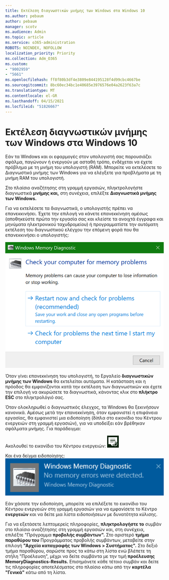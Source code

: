 ```yaml
---
title: Εκτέλεση διαγνωστικών μνήμης των Windows στα Windows 10
ms.author: pebaum
author: pebaum
manager: scotv
ms.audience: Admin
ms.topic: article
ms.service: o365-administration
ROBOTS: NOINDEX, NOFOLLOW
localization_priority: Priority
ms.collection: Adm_O365
ms.custom:
- "9002959"
- "5661"
ms.openlocfilehash: ff8f80b3df4e3809e844195128f4d99cbc4667be
ms.sourcegitcommit: 8bc60ec34bc1e40685e3976576e04a2623f63a7c
ms.translationtype: MT
ms.contentlocale: el-GR
ms.lasthandoff: 04/15/2021
ms.locfileid: "51826667"
---
```

# <a name="run-windows-memory-diagnostics-in-windows-10"></a>Εκτέλεση διαγνωστικών μνήμης των Windows στα Windows 10

Εάν τα Windows και οι εφαρμογές στον υπολογιστή σας παρουσιάζει σφάλμα, παγώνουν ή ενεργούν με ασταθή τρόπο, ενδέχεται να έχετε πρόβλημα με τη μνήμη του υπολογιστή (RAM). Μπορείτε να εκτελέσετε το Διαγνωστικό μνήμης των Windows για να ελέγξετε για προβλήματα με τη μνήμη RAM του υπολογιστή.

Στο πλαίσιο αναζήτησης στη γραμμή εργασιών, πληκτρολογήστε διαγνωστικά **μνήμης και,** στη συνέχεια, επιλέξτε **Διαγνωστικά μνήμης των Windows.** 

Για να εκτελέσετε τα διαγνωστικά, ο υπολογιστής πρέπει να επανεκκινήσει. Έχετε την επιλογή να κάνετε επανεκκίνηση αμέσως (αποθηκεύστε πρώτα την εργασία σας και κλείστε τα ανοιχτά έγγραφα και μηνύματα ηλεκτρονικού ταχυδρομείου) ή προγραμματίστε την αυτόματη εκτέλεση του διαγνωστικού ελέγχου την επόμενη φορά που θα επανεκκινήσει ο υπολογιστής:

![Διαγνωστικά μνήμης των Windows](media/windows-memory-diagnostic.png)

Όταν γίνει επανεκκίνηση του υπολογιστή, το Εργαλείο **διαγνωστικών μνήμης των Windows** θα εκτελείται αυτόματα. Η κατάσταση και η πρόοδος θα εμφανίζονται κατά την εκτέλεση των διαγνωστικών και έχετε την επιλογή να ακυρώσετε τα διαγνωστικά, κάνοντας κλικ στο **πλήκτρο ESC** στο πληκτρολόγιό σας.

Όταν ολοκληρωθεί ο διαγνωστικός έλεγχος, τα Windows θα ξεκινήσουν κανονικά.
Αμέσως μετά την επανεκκίνηση, όταν εμφανιστεί η επιφάνεια  εργασίας, θα εμφανιστεί μια ειδοποίηση (δίπλα στο εικονίδιο του Κέντρου ενεργειών στη γραμμή εργασιών), για να υποδείξει εάν βρέθηκαν σφάλματα μνήμης. Για παράδειγμα:

Ακολουθεί το εικονίδιο του Κέντρου ενεργειών: ![Εικονίδιο κέντρου ενεργειών](media/action-center-icon.png) 

Και ένα δείγμα ειδοποίησης: ![Δεν υπάρχουν σφάλματα μνήμης](media/no-memory-errors.png)

Εάν χάσατε την ειδοποίηση,  μπορείτε να επιλέξετε το εικονίδιο του Κέντρου ενεργειών στη γραμμή εργασιών για να εμφανίσετε το Κέντρο **ενεργειών** και να δείτε μια λίστα ειδοποιήσεων με δυνατότητα κύλισης.

Για να εξετάσετε λεπτομερείς πληροφορίες, **πληκτρολογήστε το** συμβάν στο πλαίσιο αναζήτησης στη γραμμή εργασιών και, στη συνέχεια, επιλέξτε "Πρόγραμμα **προβολής συμβάντων".** Στο αριστερό **τμήμα παραθύρου του** Προγράμματος προβολής συμβάντων, μεταβείτε στην επιλογή **"Αρχεία καταγραφής των Windows > Συστήματος".** Στο δεξιό τμήμα παραθύρου, σαρώστε προς τα  κάτω στη λίστα ενώ βλέπετε τη στήλη "Προέλευση", μέχρι να δείτε συμβάντα με την τιμή **προέλευσης MemoryDiagnostics-Results.** Επισημάνετε κάθε τέτοιο συμβάν και δείτε τις πληροφορίες αποτελέσματος στο πλαίσιο κάτω από την **καρτέλα "Γενικά"** κάτω από τη λίστα.
